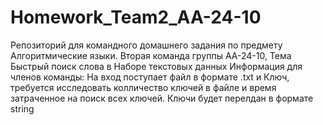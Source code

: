 # Homework_Team2_AA-24-10
Репозиторий для командного домашнего задания по предмету Алгоритмические языки. Вторая команда группы АА-24-10, Тема Быстрый поиск слова в Наборе текстовых данных
Информация для членов команды:
На вход поступает файл в формате .txt и Ключ, требуется исследовать колличество ключей в файле и время затраченное на поиск всех ключей. Ключи будет перелдан в формате string
